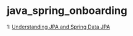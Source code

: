 # java_spring_onboarding

1: [Understanding JPA and Spring Data JPA](https://www.petrikainulainen.net/spring-data-jpa-tutorial/)
